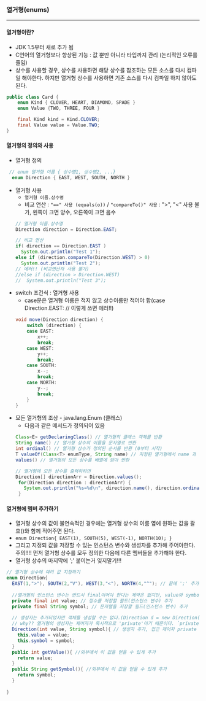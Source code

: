 ### 열거형(enums)
---
#### 열거형이란?
+ JDK 1.5부터 새로 추가 됨
+ C언어의 열거형보다 향상된 기능 : 값 뿐만 아니라 타입까지 관리 (논리적인 오류를 줄임)
+ 상수를 사용할 경우, 상수를 사용하면 해당 상수를 참조하는 모든 소스를 다시 컴파일 해야한다. 하지만 열거형 상수를 사용하면 기존 소스를 다시 컴파일 하지 않아도 된다.
```java
public class Card {
    enum Kind { CLOVER, HEART, DIAMOND, SPADE }
    enum Value {TWO, THREE, FOUR }

    final Kind kind = Kind.CLOVER;
    final Value value = Value.TWO;
}
```

#### 열거형의 정의와 사용
+ 열거형 정의
```java
 // enum 열거형 이름 { 상수명1, 상수명2, ...} 
  enum Direction { EAST, WEST, SOUTH, NORTH }
```
+ 열거형 사용
  + `열거형 이름.상수명`
  + 비교 연산 : `"==" 사용 (equals(o))` / `"compareTo()" 사용` : ">", "<" 사용 불가, 왼쪽이 크면 양수, 오른쪽이 크면 음수
  ```java
  // 열거형 이름.상수명
  Direction direction = Direction.EAST;

  // 비교 연산
  if( direction == Direction.EAST )
    System.out.println("Test 1");
  else if (direction.compareTo(Direction.WEST) > 0)
    System.out.println("Test 2");
  // 에러!! (비교연산자 사용 불가)
  //else if (direction > Direction.WEST) 
  //  System.out.println("Test 3");
  ```
+ switch 조건식 : 열거형 사용
  + case문은 열거형 이름은 적지 않고 상수이름만 적어야 함(case Direction.EAST: // 이렇게 쓰면 에러!!)
  ```java
  void move(Direction direction) {
      switch (direction) {
      case EAST:
          x++;
          break;
      case WEST:
          y++;
          break;
      case SOUTH:
          x--;
          break;
      case NORTH:
          y--;
          break;
      }
  }
  ```
+ 모든 열거형의 조상 - java.lang.Enum (클래스)
  + 다음과 같은 메서드가 정의되어 있음
  ```java
  Class<E> getDeclaringClass() // 열거형의 클래스 객체를 반환
  String name() // 열거형 상수의 이름을 문자열로 반환
  int ordinal() // 열거형 상수가 정의된 순서를 반환 (0부터 시작)
  T valueOf(Class<T> enumType, String name) // 지정된 열거형에서 name 과 일치하는 열거형 상수를 반환
  values() // 열거형의 모든 상수를 배열에 담아 반환
  ```
  ```java
  // 열거형에 모든 상수를 출력하려면
  Direction[] directionArr = Direction.values();
   for(Direction direction : directionArr) {
     System.out.println("%s=%d\n", direction.name(), direction.ordinal());
   }
  ```
#### 열거형에 멤버 추가하기
+ 열거형 상수의 값이 불연속적인 경우에는 열거형 상수의 이름 옆에 원하는 값을 괄호()와 함께 적어주면 된다.
+ `enum Direction{ EAST(1), SOUTH(5), WEST(-1), NORTH(10); }`
+  그리고 지정되 값을 저장할 수 있는 인스턴스 변수와 생성자를 추가해 주어야한다. 주의!!!! 먼저 열거형 상수를 모두 정의한 다음에 다른 멤버들을 추가해야 한다.
+  열거형 상수의 마지막에 ';' 붙이는거 잊지말기!!!
```java
// 열거형 상수에 여러 값 지정하기
enum Direction{
  EAST(1,">"), SOUTH(2,"V"), WEST(3,"<"), NORTH(4,"^"); // 끝에 ';' 추가해주기
  
  //열거형의 인스턴스 변수는 반드시 final이어야 한다는 제약은 없지만, value와 symbol은 열거형 상수의 값을 저장하기 위한 것이므로 final을 붙임.
  private final int value; // 정수를 저장할 필드(인스턴스 변수) 추가
  private final String symbol; // 문자열을 저장할 필드(인스턴스 변수) 추가
  
  // 생성자는 추가되었지만 객체를 생성할 수는 없다.(Direction d = new Direction(1); // 에러!! 열거형의 생성자는 외부에서 호출불가)
  // why?? 열거형의 생성자는 제어자가 묵시적으로 'private'이기 때문이다. `private Direction(int value, String symbol)`와 동일
  Direction(int value, String symbol){ // 생성자 추가, 접근 제어자 private 생략됨.
    this.value = value;
    this.symbol = symbol;
  }
  public int getValue(){ //외부애서 이 값을 얻을 수 있게 추가
    return value;
  }
  public String getSymbol(){ //외부애서 이 값을 얻을 수 있게 추가
    return symbol;
  }
  
}
```
  
  
  
  
  
  
  
  
